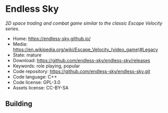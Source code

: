 # Endless Sky

_2D space trading and combat game similar to the classic Escape Velocity series._

- Home: https://endless-sky.github.io/
- Media: https://en.wikipedia.org/wiki/Escape_Velocity_(video_game)#Legacy
- State: mature
- Download: https://github.com/endless-sky/endless-sky/releases
- Keywords: role playing, popular
- Code repository: https://github.com/endless-sky/endless-sky.git
- Code language: C++
- Code license: GPL-3.0
- Assets license: CC-BY-SA

## Building

